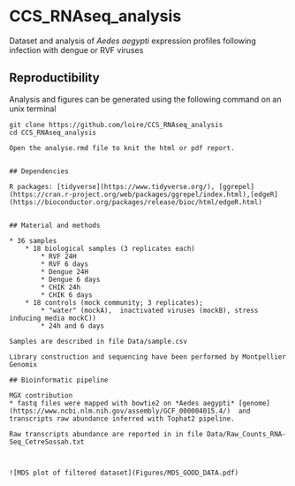 # CCS_RNAseq_analysis

Dataset and analysis of *Aedes aegypti* expression profiles following infection with dengue or RVF viruses

## Reproductibility

Analysis and figures can be generated using the following command on an unix terminal

```
git clone https://github.com/loire/CCS_RNAseq_analysis
cd CCS_RNAseq_analysis

Open the analyse.rmd file to knit the html or pdf report.  


## Dependencies

R packages: [tidyverse](https://www.tidyverse.org/), [ggrepel](https://cran.r-project.org/web/packages/ggrepel/index.html),[edgeR](https://bioconductor.org/packages/release/bioc/html/edgeR.html) 


## Material and methods

* 36 samples
	* 18 biological samples (3 replicates each)
		* RVF 24H 
		* RVF 6 days 
		* Dengue 24H 
		* Dengue 6 days
		* CHIK 24h 
		* CHIK 6 days
	* 18 controls (mock community; 3 replicates);
		* "water" (mockA),  inactivated viruses (mockB), stress inducing media mockC)) 
		* 24h and 6 days  

Samples are described in file Data/sample.csv

Library construction and sequencing have been performed by Montpellier Genomix

## Bioinformatic pipeline

MGX contribution
* fastq files were mapped with bowtie2 on *Aedes aegypti* [genome](https://www.ncbi.nlm.nih.gov/assembly/GCF_000004015.4/)  and transcripts raw abundance inferred with Tophat2 pipeline.

Raw transcripts abundance are reported in in file Data/Raw_Counts_RNA-Seq_CetreSossah.txt



![MDS plot of filtered dataset](Figures/MDS_GOOD_DATA.pdf)



